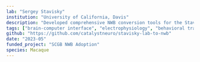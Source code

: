 ```yaml
---
lab: "Sergey Stavisky"
institution: "University of California, Davis"
description: "Developed comprehensive NWB conversion tools for the Stavisky lab's brain-to-text decoding datasets. The conversion pipeline handles complex neural decoding data including RNN decoder outputs, language model predictions, and processed electrophysiology signals. Created custom visualization widgets for analyzing decoding performance, trial-aligned data, and temporal evolution of phoneme and word predictions. The tools support Redis-based data streaming and include extensive configuration options through YAML files."
tags: ["brain-computer interface", "electrophysiology", "behavioral tracking"]
github: "https://github.com/catalystneuro/stavisky-lab-to-nwb"
date: "2023-05"
funded_project: "SCGB NWB Adoption"
species: Macaque
---
```

